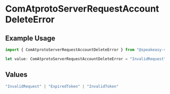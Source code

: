 # ComAtprotoServerRequestAccountDeleteError

## Example Usage

```typescript
import { ComAtprotoServerRequestAccountDeleteError } from "@speakeasy-sdks/bluesky/models/errors";

let value: ComAtprotoServerRequestAccountDeleteError = "InvalidRequest";
```

## Values

```typescript
"InvalidRequest" | "ExpiredToken" | "InvalidToken"
```